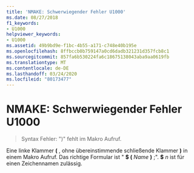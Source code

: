 ```yaml
---
title: 'NMAKE: Schwerwiegender Fehler U1000'
ms.date: 08/27/2018
f1_keywords:
- U1000
helpviewer_keywords:
- U1000
ms.assetid: 49b9bd9e-f1bc-4b55-a171-c748e40b195e
ms.openlocfilehash: 8ffbccb0b759147a0cd6dadb321231d357fcb8c1
ms.sourcegitcommit: 857fa6b530224fa6c18675138043aba9aa0619fb
ms.translationtype: MT
ms.contentlocale: de-DE
ms.lasthandoff: 03/24/2020
ms.locfileid: "80173477"
---
```

# <a name="nmake-fatal-error-u1000"></a>NMAKE: Schwerwiegender Fehler U1000

> Syntax Fehler: ")" fehlt im Makro Aufruf.

Eine linke Klammer **(** , ohne übereinstimmende schließende Klammer **)** in einem Makro Aufruf. Das richtige Formular ist " **$ (** <em>Name</em> **)** ;". **$** <em>n</em> ist für einen Zeichennamen zulässig.

